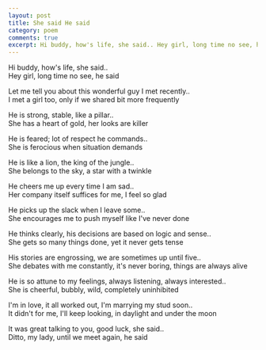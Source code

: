 ```yaml
---
layout: post
title: She said He said
category: poem
comments: true
excerpt: Hi buddy, how's life, she said.. Hey girl, long time no see, he said  
---
```


Hi buddy, how's life, she said..   
Hey girl, long time no see, he said 

Let me tell you about this wonderful guy I met recently..   
I met a girl too, only if we shared bit more frequently 

He is strong, stable, like a pillar..   
She has a heart of gold, her looks are killer 

He is feared; lot of respect he commands..   
She is ferocious when situation demands 

He is like a lion, the king of the jungle..   
She belongs to the sky, a star with a twinkle 

He cheers me up every time I am sad..  
Her company itself suffices for me, I feel so glad 

He picks up the slack when I leave some..   
She encourages me to push myself like I've never done 

He thinks clearly, his decisions are based on logic and sense..   
She gets so many things done, yet it never gets tense 

His stories are engrossing, we are sometimes up until five..   
She debates with me constantly, it's never boring, things are always alive 

He is so attune to my feelings, always listening, always interested..   
She is cheerful, bubbly, wild, completely uninhibited

I'm in love, it all worked out, I'm marrying my stud soon..   
It didn't for me, I'll keep looking, in daylight and under the moon 

It was great talking to you, good luck, she said..   
Ditto, my lady, until we meet again, he said

